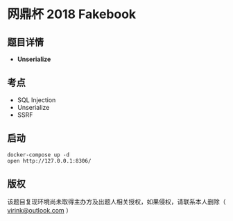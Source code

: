 # 网鼎杯 2018 Fakebook

## 题目详情

- **Unserialize**

## 考点

- SQL Injection
- Unserialize
- SSRF

## 启动

    docker-compose up -d
    open http://127.0.0.1:8306/

## 版权

该题目复现环境尚未取得主办方及出题人相关授权，如果侵权，请联系本人删除（ virink@outlook.com ）